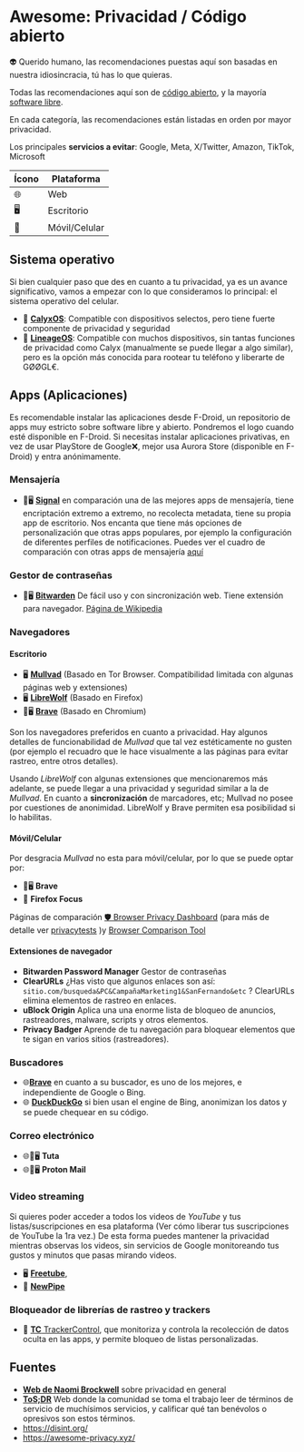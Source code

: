 # Awesome: Privacidad / Código abierto

👽 Querido humano, las recomendaciones puestas aquí son basadas en nuestra idiosincracia, tú has lo que quieras.

Todas las recomendaciones aquí son de [código abierto](https://es.wikipedia.org/wiki/C%C3%B3digo_abierto), y la mayoría [software libre](https://www.gnu.org/philosophy/free-sw.es.html).

En cada categoría, las recomendaciones están listadas en orden por mayor privacidad.

Los principales **servicios a evitar**: Google, Meta, X/Twitter, Amazon, TikTok, Microsoft

| Ícono  | Plataforma       |
|--------|----------------|
| 🌐     | Web            |
| 🖥️     | Escritorio     |
| 📱     | Móvil/Celular  |

## Sistema operativo

Si bien cualquier paso que des en cuanto a tu privacidad, ya es un avance significativo, vamos a empezar con lo que consideramos lo principal: el sistema operativo del celular.
- 📱 **[CalyxOS](https://calyxos.org/)**: Compatible con dispositivos selectos, pero tiene fuerte componente de privacidad y seguridad
- 📱 **[LineageOS](https://wiki.lineageos.org/)**: Compatible con muchos dispositivos, sin tantas funciones de privacidad como Calyx (manualmente se puede llegar a algo similar), pero es la opción más conocida para rootear tu teléfono y liberarte de GØØGL€.


## Apps (Aplicaciones)

Es recomendable instalar las aplicaciones desde F-Droid, un repositorio de apps muy estricto sobre software libre y abierto. Pondremos el logo cuando esté disponible en F-Droid. Si necesitas instalar aplicaciones privativas, en vez de usar PlayStore de Google❌, mejor usa Aurora Store (disponible en F-Droid) y entra anónimamente.

### Mensajería

- 📱🖥️ [**Signal**](https://signal.org/) en comparación una de las mejores apps de mensajería, tiene encriptación extremo a extremo, no recolecta metadata, tiene su propia app de escritorio. Nos encanta que tiene más opciones de personalización que otras apps populares, por ejemplo la configuración de diferentes perfiles de notificaciones. Puedes ver el cuadro de comparación con otras apps de mensajería [aquí](https://www.securemessagingapps.com/)

### Gestor de contraseñas
- 📱🖥️ [**Bitwarden**](https://bitwarden.com/) De fácil uso y con sincronización web. Tiene extensión para navegador. [Página de Wikipedia](https://en.wikipedia.org/wiki/Bitwarden)


### Navegadores

#### Escritorio

- 🖥️ [**Mullvad**](https://mullvad.net/en/browser) (Basado en Tor Browser. Compatibilidad limitada con algunas páginas web y extensiones)
- 🖥️ [**LibreWolf**](https://librewolf.net/) (Basado en Firefox)
- 📱🖥️ [**Brave**](https://brave.com/) (Basado en Chromium)

Son los navegadores preferidos en cuanto a privacidad. Hay algunos detalles de funcionabilidad de *Mullvad* que tal vez estéticamente no gusten (por ejemplo el recuadro que le hace visualmente a las páginas para evitar rastreo, entre otros detalles).

Usando *LibreWolf* con algunas extensiones que mencionaremos más adelante, se puede llegar a una privacidad y seguridad similar a la de *Mullvad*.
En cuanto a **sincronización** de marcadores, etc; Mullvad no posee por cuestiones de anonimidad. LibreWolf y Brave permiten esa posibilidad si lo habilitas.

#### Móvil/Celular
Por desgracia *Mullvad* no esta para móvil/celular, por lo que se puede optar por:
- 📱🖥️ **Brave**
- 📱 **Firefox Focus**

Páginas de comparación [🛡️ Browser Privacy Dashboard](https://msrsaditya.github.io/BrowserPrivacy/) (para más de detalle ver [privacytests](https://privacytests.org/) )y [Browser Comparison Tool](https://browsers.avoidthehack.com/)


#### Extensiones de navegador
- **Bitwarden Password Manager** Gestor de contraseñas
- **ClearURLs** ¿Has visto que algunos enlaces son así:  ```sitio.com/busqueda&PC&CampañaMarketing1&SanFernando&etc``` ?  ClearURLs elimina elementos de rastreo en enlaces.
- **uBlock Origin** Aplica una una enorme lista de bloqueo de anuncios, rastreadores, malware, scripts y otros elementos.
-  **Privacy Badger** Aprende de tu navegación para bloquear elementos que te sigan en varios sitios (rastreadores).


### Buscadores

- 🌐[**Brave**](https://brave.com/) en cuanto a su buscador, es uno de los mejores, e independiente de Google o Bing.
- 🌐 [**DuckDuckGo**](https://ddg.gg) si bien usan el engine de Bing, anonimizan los datos y se puede chequear en su código.


### Correo electrónico

- 🌐📱🖥️ **Tuta**
- 🌐📱🖥️ **Proton Mail**

### Video streaming

Si quieres poder acceder a todos los videos de *YouTube* y tus listas/suscripciones en esa plataforma (Ver cómo liberar tus suscripciones de YouTube la 1ra vez.) De esta forma puedes mantener la privacidad mientras observas los videos, sin servicios de Google monitoreando tus gustos y minutos que pasas mirando videos.
- 🖥️  [**Freetube**](https://freetubeapp.io/), 
- 📱 [**NewPipe**](https://f-droid.org/es/packages/org.schabi.newpipe/)
 

### Bloqueador de librerías de rastreo y trackers
 
- 📱 [**TC** TrackerControl](https://trackercontrol.org/), que monitoriza y controla la recolección de datos oculta en las apps, y permite bloqueo de listas personalizadas.


## Fuentes

- [**Web de Naomi Brockwell**](https://www.nbtv.media/) sobre privacidad en general 
- [**ToS;DR**](https://tosdr.org/es) Web donde la comunidad se toma el trabajo leer de términos de servicio de muchísimos servicios, y calificar qué tan benévolos o opresivos son estos términos.
- https://disint.org/
- https://awesome-privacy.xyz/
